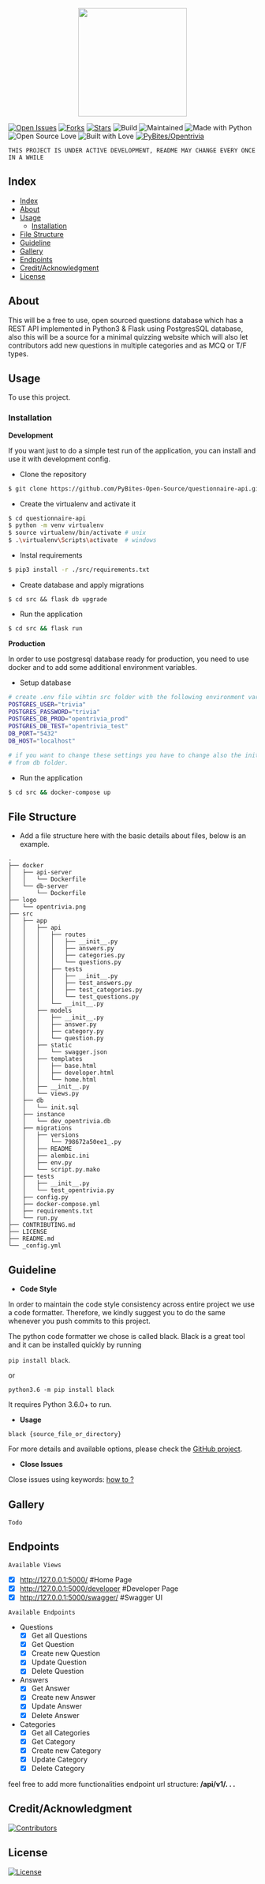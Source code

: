 <p align="center">
  <img src="./logo/opentrivia.png" width="220">
</p>

[![Open Issues](https://img.shields.io/github/issues/PyBites-Open-Source/questionnaire-api?style=for-the-badge)](https://github.com/PyBites-Open-Source/questionnaire-api/issues) [![Forks](https://img.shields.io/github/forks/PyBites-Open-Source/questionnaire-api?style=for-the-badge)](https://github.com/PyBites-Open-Source/questionnaire-api/network/members) [![Stars](https://img.shields.io/github/stars/PyBites-Open-Source/questionnaire-api?style=for-the-badge)](https://github.com/PyBites-Open-Source/questionnaire-api/stargazers) ![Build](https://img.shields.io/travis/PyBites-Open-Source/questionnaire-api?style=for-the-badge) ![Maintained](https://img.shields.io/maintenance/yes/2019?style=for-the-badge&logo=github)  ![Made with Python](https://img.shields.io/badge/Made%20with-Python-blueviolet?style=for-the-badge&logo=python)  ![Open Source Love](https://img.shields.io/badge/Open%20Source-%E2%99%A5-red?style=for-the-badge&logo=open-source-initiative)  ![Built with Love](https://img.shields.io/badge/Built%20With-%E2%99%A5-critical?style=for-the-badge&logo=ko-fi) [![PyBites/Opentrivia](https://img.shields.io/badge/PyBites%2FOpentrivia-Chat-success?logo=slack&style=for-the-badge)](https://app.slack.com/client/T4SJVFM8C/CMYR582R4)

`THIS PROJECT IS UNDER ACTIVE DEVELOPMENT, README MAY CHANGE EVERY ONCE IN A WHILE`


## Index

- [Index](#index)
- [About](#about)
- [Usage](#usage)
  - [Installation](#installation)
- [File Structure](#file-structure)
- [Guideline](#guideline)
- [Gallery](#gallery)
- [Endpoints](#endpoints)
- [Credit/Acknowledgment](#creditacknowledgment)
- [License](#license)

## About
This will be a free to use, open sourced questions database which has a REST API implemented in Python3 & Flask using PostgresSQL database, also this will be a source for a minimal quizzing website which will also let contributors add new questions in multiple categories and as MCQ or T/F types. 

## Usage
To use this project.

### Installation

**Development**

If you want just to do a simple test run of the application, you can install and use it 
with development config.

- Clone the repository

```bash
$ git clone https://github.com/PyBites-Open-Source/questionnaire-api.git
```

- Create the virtualenv and activate it

```bash
$ cd questionnaire-api
$ python -m venv virtualenv
$ source virtualenv/bin/activate # unix
$ .\virtualenv\Scripts\activate  # windows
```

- Instal requirements

```bash
$ pip3 install -r ./src/requirements.txt
```
- Create database and apply migrations

```
$ cd src && flask db upgrade
```  

- Run the application

```bash
$ cd src && flask run
```
**Production**

In order to use postgresql database ready for production, you need to use docker and to add some additional environment variables. 

- Setup database 

```bash
# create .env file wihtin src folder with the following environment variables. 
POSTGRES_USER="trivia"
POSTGRES_PASSWORD="trivia"
POSTGRES_DB_PROD="opentrivia_prod"
POSTGRES_DB_TEST="opentrivia_test"
DB_PORT="5432"
DB_HOST="localhost"

# if you want to change these settings you have to change also the init.sql file 
# from db folder. 
```

- Run the application

```bash
$ cd src && docker-compose up
```

## File Structure
- Add a file structure here with the basic details about files, below is an example.

```
.
├── docker
│   ├── api-server
│   │   └── Dockerfile
│   └── db-server
│       └── Dockerfile
├── logo
│   └── opentrivia.png
├── src
│   ├── app
│   │   ├── api
│   │   │   ├── routes
│   │   │   │   ├── __init__.py
│   │   │   │   ├── answers.py
│   │   │   │   ├── categories.py
│   │   │   │   └── questions.py
│   │   │   ├── tests
│   │   │   │   ├── __init__.py
│   │   │   │   ├── test_answers.py
│   │   │   │   ├── test_categories.py
│   │   │   │   └── test_questions.py
│   │   │   └── __init__.py
│   │   ├── models
│   │   │   ├── __init__.py
│   │   │   ├── answer.py
│   │   │   ├── category.py
│   │   │   └── question.py
│   │   ├── static
│   │   │   └── swagger.json
│   │   ├── templates
│   │   │   ├── base.html
│   │   │   ├── developer.html
│   │   │   └── home.html
│   │   ├── __init__.py
│   │   └── views.py
│   ├── db
│   │   └── init.sql
│   ├── instance
│   │   └── dev_opentrivia.db
│   ├── migrations
│   │   ├── versions
│   │   │   └── 798672a50ee1_.py
│   │   ├── README
│   │   ├── alembic.ini
│   │   ├── env.py
│   │   └── script.py.mako
│   ├── tests
│   │   ├── __init__.py
│   │   └── test_opentrivia.py
│   ├── config.py
│   ├── docker-compose.yml
│   ├── requirements.txt
│   └── run.py
├── CONTRIBUTING.md
├── LICENSE
├── README.md
└── _config.yml
```


## Guideline

- __Code Style__

In order to maintain the code style consistency across entire project we use a code formatter. Therefore, we kindly suggest you to do the same whenever you push commits to this project. 

The python code formatter we chose is called black. Black is a great tool and it can be installed quickly by running 

`pip install black`.  

or

`python3.6 -m pip install black`

It requires Python 3.6.0+ to run.

- __Usage__

`black {source_file_or_directory}`

For more details and available options, please check the [GitHub project](https://github.com/psf/black).

- __Close Issues__

Close issues using keywords: [how to ?](https://help.github.com/en/articles/closing-issues-using-keywords)

## Gallery
`Todo`

## Endpoints

`Available Views`
- [x] http://127.0.0.1:5000/            #Home Page
- [x] http://127.0.0.1:5000/developer   #Developer Page
- [x] http://127.0.0.1:5000/swagger/    #Swagger UI

`Available Endpoints`

- Questions
    - [x] Get all Questions
    - [x] Get Question
    - [x] Create new Question
    - [x] Update Question
    - [x] Delete Question
- Answers
    - [x] Get Answer
    - [x] Create new Answer
    - [x] Update Answer
    - [x] Delete Answer
- Categories
    - [x] Get all Categories
    - [x] Get Category
    - [x] Create new Category
    - [x] Update Category
    - [x] Delete Category

feel free to add more functionalities
endpoint url structure:  **/api/v1/. . .**

## Credit/Acknowledgment
[![Contributors](https://img.shields.io/github/contributors/PyBites-Open-Source/questionnaire-api?style=for-the-badge)](https://github.com/PyBites-Open-Source/questionnaire-api/graphs/contributors)

## License
[![License](https://img.shields.io/github/license/PyBites-Open-Source/questionnaire-api?style=for-the-badge)](https://github.com/PyBites-Open-Source/questionnaire-api/blob/master/LICENSE)
